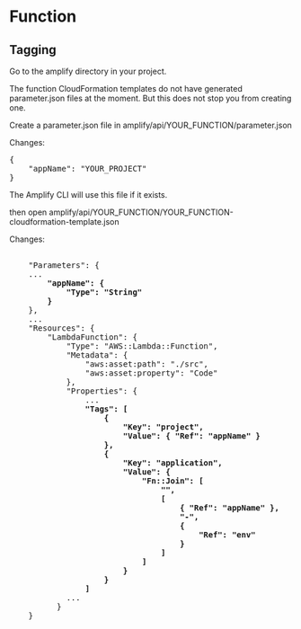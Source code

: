 # Function

## Tagging
Go to the amplify directory in your project.

The function CloudFormation templates do not have generated parameter.json files at the moment. 
But this does not stop you from creating one. 

Create a parameter.json file in amplify/api/YOUR_FUNCTION/parameter.json

Changes:
<pre>
{
    "appName": "YOUR_PROJECT"
}
</pre>

The Amplify CLI will use this file if it exists.
 
then open amplify/api/YOUR_FUNCTION/YOUR_FUNCTION-cloudformation-template.json

Changes:
<pre> 
	"Parameters": {
    ...
		<b>"appName": {
			"Type": "String"
		}</b>
	},
	...
	"Resources": {
        "LambdaFunction": {
            "Type": "AWS::Lambda::Function",
            "Metadata": {
                "aws:asset:path": "./src",
                "aws:asset:property": "Code"
            },
            "Properties": {
                ...
                <b>"Tags": [
                    {
                        "Key": "project",
                        "Value": { "Ref": "appName" }
                    },
                    {
                        "Key": "application",
                        "Value": {
                            "Fn::Join": [
                                "",
                                [
                                    { "Ref": "appName" },
                                    "-",
                                    {
                                        "Ref": "env"
                                    }
                                ]
                            ]
                        }
                    }
                ]</b>
            ...
          }
    }
</pre> 
